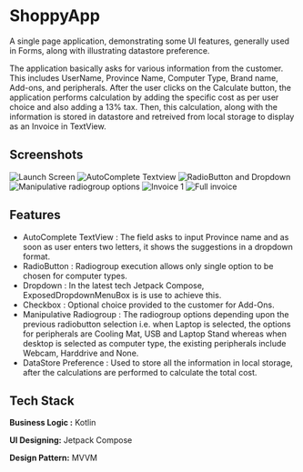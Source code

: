 
# ShoppyApp

A single page application, demonstrating some UI features, generally used in Forms, along with illustrating datastore preference.

The application basically asks for various information from the customer. This includes UserName, Province Name, Computer Type, Brand name, Add-ons, and peripherals. After the user clicks on the Calculate button, the application performs calculation by adding the specific cost as per user choice and also adding a 13% tax. Then, this calculation, along with the information is stored in datastore and retreived from local storage to display as an Invoice in TextView. 


## Screenshots

![Launch Screen](app/kotlin+java/com.example.shoppyapp/images/ss01.png)
![AutoComplete Textview](app/kotlin+java/com.example.shoppyapp/images/ss02.png)
![RadioButton and Dropdown](app/kotlin+java/com.example.shoppyapp/images/ss03.png)
![Manipulative radiogroup options](app/kotlin+java/com.example.shoppyapp/images/ss04.png)
![Invoice 1](app/kotlin+java/com.example.shoppyapp/images/ss05.png)
![Full invoice](app/kotlin+java/com.example.shoppyapp/images/ss08.png)




## Features

- AutoComplete TextView : The field asks to input Province name and as soon as user enters two letters, it shows the suggestions in a dropdown format.
- RadioButton : Radiogroup execution allows only single option to be chosen for computer types.
- Dropdown : In the latest tech Jetpack Compose, ExposedDropdownMenuBox is is use to achieve this.
- Checkbox : Optional choice provided to the customer for Add-Ons.
- Manipulative Radiogroup : The radiogroup options depending upon the previous radiobutton selection i.e. when Laptop is selected, the options for peripherals are Cooling Mat, USB and Laptop Stand whereas when desktop is selected as computer type, the existing peripherals include Webcam, Harddrive and None.
- DataStore Preference : Used to store all the information in local storage, after the calculations are performed to calculate the total cost. 


## Tech Stack

**Business Logic :** Kotlin

**UI Designing:** Jetpack Compose

**Design Pattern:** MVVM
